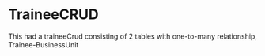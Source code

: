 # TraineeCRUD

This had a traineeCrud consisting of 2 tables with one-to-many relationship, Trainee-BusinessUnit
